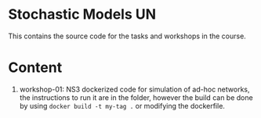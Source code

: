 # Stochastic Models UN
This contains the source code for the tasks and workshops in the course.

# Content
1. workshop-01: NS3 dockerized code for simulation of ad-hoc networks, the instructions to run it are in the folder, however the build can be done by using `docker build -t my-tag .` or modifying the dockerfile.
